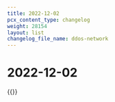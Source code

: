 ```yaml
---
title: 2022-12-02
pcx_content_type: changelog
weight: 28154
layout: list
changelog_file_name: ddos-network
---
```


# 2022-12-02

{{<changelog-entry date="2022-12-02" >}}
